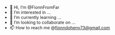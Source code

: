 - 👋 Hi, I’m @FionnFromFar
- 👀 I’m interested in ...
- 🌱 I’m currently learning ...
- 💞️ I’m looking to collaborate on ...
- 📫 How to reach me @fionndoheny73@gmail.com

<!---
FionnFromFar/FionnFromFar is a ✨ special ✨ repository because its `README.md` (this file) appears on your GitHub profile.
You can click the Preview link to take a look at your changes.
--->
